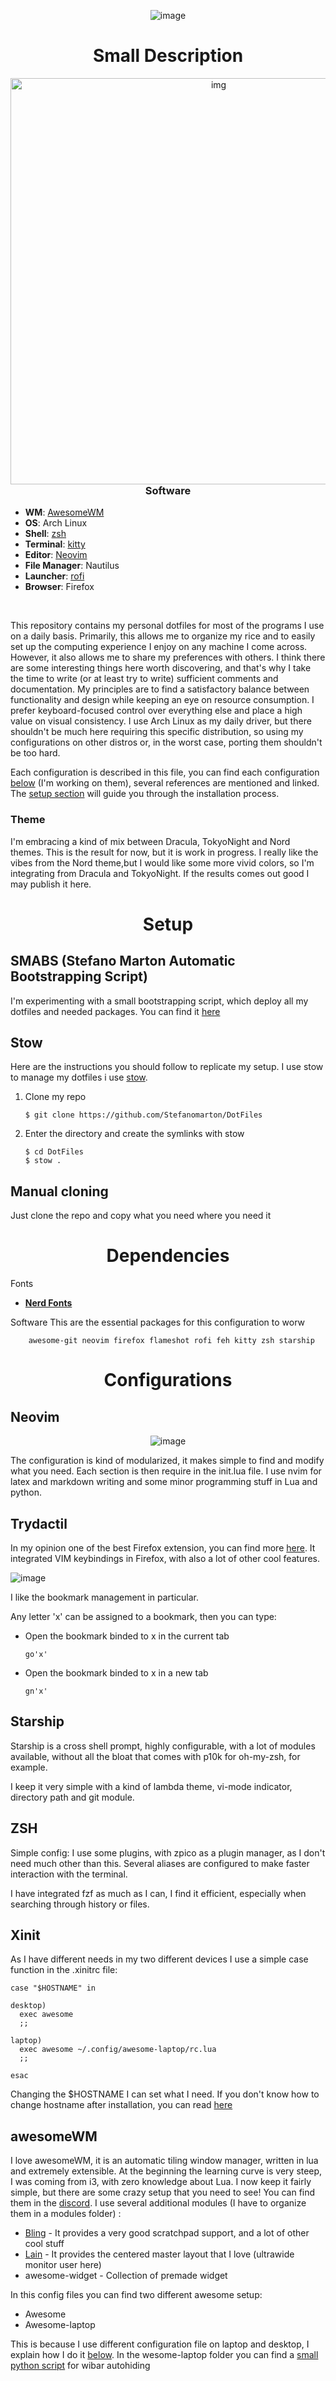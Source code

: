 <div align=center>

![image](https://user-images.githubusercontent.com/80684231/192342745-7266665d-362b-42e4-acee-6ae3c7c6a633.png)
</div>

<div align=center>

# Small Description



<img src= "https://user-images.githubusercontent.com/80684231/193136221-4acd6235-7221-4978-9871-4774c3e7535e.png" alt="img" align="right" width="650px">


### Software

</div>

+ **WM**: [AwesomeWM](https://github.com/awesomeWM/awesome/) 
+ **OS**: Arch Linux
+ **Shell**: [zsh](https://wiki.archlinux.org/index.php/Zsh)
+ **Terminal**: [kitty](https://github.com/kovidgoyal/kitty/) 
+ **Editor**: [Neovim](https://github.com/neovim/neovim/) 
+ **File Manager**: Nautilus
+ **Launcher**: [rofi](https://github.com/davatorium/rofi/)
+ **Browser**: Firefox
<br>


This repository contains my personal dotfiles for most of the programs I use on a daily basis. Primarily, this allows me to organize my rice and to easily set up the computing experience I enjoy on any machine I come across. However, it also allows me to share my preferences with others. I think there are some interesting things here worth discovering, and that's why I take the time to write (or at least try to write) sufficient comments and documentation.
My principles are to find a satisfactory balance between functionality and design while keeping an eye on resource consumption. I prefer keyboard-focused control over everything else and place a high value on visual consistency. I use Arch Linux as my daily driver, but there shouldn't be much here requiring this specific distribution, so using my configurations on other distros or, in the worst case, porting them shouldn't be too hard.

Each configuration is described in this file, you can find each configuration [below](#Configurations) (I'm working on them), several references are mentioned and linked. The [setup section](#setup) will guide you through the installation process.

### Theme 
I'm embracing a kind of mix between Dracula, TokyoNight and Nord themes. This is the result for now, but it is work in progress.
I really like the vibes from the Nord theme,but I would like some more vivid colors, so I'm integrating from Dracula and TokyoNight. If the results comes out good I may publish it here. 

<div align=center>

# Setup

</div>

## SMABS (Stefano Marton Automatic Bootstrapping Script)
I'm experimenting with a small bootstrapping script, which deploy all my dotfiles and needed packages.
You can find it [here](https://github.com/Stefanomarton/SMABS)

## Stow 
Here are the instructions you should follow to replicate my setup. 
I use stow to manage my dotfiles i use [stow](https://www.gnu.org/software/stow/).

1. Clone my repo
    
       $ git clone https://github.com/Stefanomarton/DotFiles
 
2. Enter the directory and create the symlinks with stow

       $ cd DotFiles 
       $ stow .

## Manual cloning 

Just clone the repo and copy what you need where you need it

<div align=center>

# Dependencies

</div>

Fonts
+ [**Nerd Fonts**](https://www.nerdfonts.com/font-downloads)

Software
This are the essential packages for this configuration to worw 
          
        awesome-git neovim firefox flameshot rofi feh kitty zsh starship
        
<div align=center>

# Configurations

</div>

## Neovim

<div align=center>
  
![image](https://user-images.githubusercontent.com/80684231/192338331-b0bd3b3b-d508-419c-b350-98a1204bdf30.png)
  
</div>

The configuration is kind of modularized, it makes simple to find and modify what you need. Each section is then require in the init.lua file. 
I use nvim for latex and markdown writing and some minor programming stuff in Lua and python.

## Trydactil
In my opinion one of the best Firefox extension, you can find more [here](https://github.com/tridactyl/tridactyl). 
It integrated VIM keybindings in Firefox, with also a lot of other cool features.

![image](https://user-images.githubusercontent.com/80684231/192339889-6cb1f369-26da-4064-8d56-69285543b995.png)

I like the bookmark management in particular.

Any letter 'x' can be assigned to a bookmark, then you can type:
+ Open the bookmark binded to x in the current tab
   
      go'x'

+ Open the bookmark binded to x in a new tab

      gn'x' 


## Starship

Starship is a cross shell prompt, highly configurable, with a lot of modules available, without all the bloat that comes with p10k for oh-my-zsh, for example.

I keep it very simple with a kind of lambda theme, vi-mode indicator, directory path and git module. 

## ZSH

Simple config: I use some plugins, with zpico as a plugin manager, as I don't need much other than this.
Several aliases are configured to make faster interaction with the terminal. 

I have integrated fzf as much as I can, I find it efficient, especially when searching through history or files.

## Xinit

As I have different needs in my two different devices I use a simple case function in the .xinitrc file:


    case "$HOSTNAME" in 

    desktop)
      exec awesome
      ;;

    laptop)
      exec awesome ~/.config/awesome-laptop/rc.lua
      ;;

    esac

Changing the $HOSTNAME I can set what I need.
If you don't know how to change hostname after installation, you can read [here](https://wiki.archlinux.org/title/Network_configuration#Set_the_hostname)

## awesomeWM

I love awesomeWM, it is an automatic tiling window manager, written in lua and extremely extensible. At the beginning the learning curve is very steep, I was coming from i3, with zero knowledge about Lua. I now keep it fairly simple, but there are some crazy setup that you need to see! You can find them in the [discord](https://discord.com/invite/BPat4F87dg).
I use several additional modules (I have to organize them in a modules folder) : 

+ [Bling](https://blingcorp.github.io/bling/#/README) - It provides a very good scratchpad support, and a lot of other cool stuff
+ [Lain](https://blingcorp.github.io/bling/#/README) - It provides the centered master layout that I love (ultrawide monitor user here)
+ awesome-widget - Collection of premade widget 

In this config files you can find two different awesome setup:

+ Awesome 
+ Awesome-laptop

This is because I use different configuration file on laptop and desktop, I explain how I do it [below](https://github.com/Stefanomarton/DotFiles/edit/master/README.md#xinit).
In the wesome-laptop folder you can find a [small python script](https://github.com/grandchild/autohidewibox) for wibar autohiding
